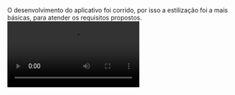 O desenvolvimento do aplicativo foi corrido, por isso a estilização foi a mais básicas, para atender os requisitos propostos. 
<video src="/AndroidEmulator.mp4"></video>
